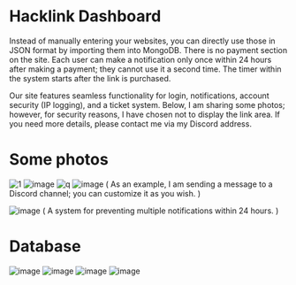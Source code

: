 # Hacklink Dashboard
Instead of manually entering your websites, you can directly use those in JSON format by importing them into MongoDB. There is no payment section on the site. Each user can make a notification only once within 24 hours after making a payment; they cannot use it a second time. The timer within the system starts after the link is purchased.

Our site features seamless functionality for login, notifications, account security (IP logging), and a ticket system. Below, I am sharing some photos; however, for security reasons, I have chosen not to display the link area. If you need more details, please contact me via my Discord address.

# Some photos
![1](https://github.com/Vparonline/hacklink-dashboard/assets/74346832/f28d7865-830e-4156-8d05-7cf2807fa9cf)
![image](https://github.com/Vparonline/hacklink-dashboard/assets/74346832/fffd68b9-ad81-4667-ae5a-9dad65d7d73b)
![q](https://github.com/Vparonline/hacklink-dashboard/assets/74346832/64cccc03-243a-4725-a049-ee1a045bd518)
![image](https://github.com/Vparonline/hacklink-dashboard/assets/74346832/e5bb4730-5efe-4c8a-b3f3-9c64507ba632)
( As an example, I am sending a message to a Discord channel; you can customize it as you wish. )

![image](https://github.com/Vparonline/hacklink-dashboard/assets/74346832/e6418f64-5cc7-4e73-8ff7-dc02639a15c3)
( A system for preventing multiple notifications within 24 hours. )

# Database
![image](https://github.com/Vparonline/hacklink-dashboard/assets/74346832/8c0f7923-9a26-4f52-81c4-53f0ec05b0b2)
![image](https://github.com/Vparonline/hacklink-dashboard/assets/74346832/f9370195-446a-4915-bc07-302a965dccd1)
![image](https://github.com/Vparonline/hacklink-dashboard/assets/74346832/4d4b06ad-35a0-4a69-bc00-c1cba4fd45af)
![image](https://github.com/Vparonline/hacklink-dashboard/assets/74346832/d31af1f7-a0ec-4063-894a-75d16ebeae74)

